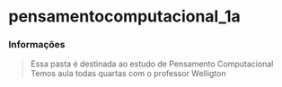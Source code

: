 # pensamentocomputacional_1a
### Informações

> Essa pasta é destinada ao estudo de Pensamento Computacional
Temos aula todas quartas com o professor Welligton 
